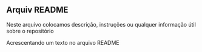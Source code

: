 ## **Arquiv README**

Neste arquivo colocamos descrição, instruções ou qualquer
informação útil sobre o repositório

Acrescentando um texto no arquivo README
